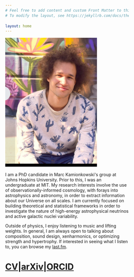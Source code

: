 ```yaml
---
# Feel free to add content and custom Front Matter to this file.
# To modify the layout, see https://jekyllrb.com/docs/themes/#overriding-theme-defaults

layout: home
---
```


<head>
<meta name="viewport" content="width=device-width, initial-scale=1">
<style>
* {
  box-sizing: border-box;
}

/* Create two equal columns that floats next to each other */
.column {
  float: left;
  width: 50%;
  padding: 10px;
}

/* Clear floats after the columns */
.row:after {
  content: "";
  display: table;
  clear: both;
}
</style>
</head>

<div class="row">
  <div class="column">
<img src = "temp_pic.png" alt = "drawing" width="300"/>
<div class="column">
<p>
I am a PhD candidate in Marc Kamionkowski's group at Johns Hopkins University. Prior to this, I was an undergraduate at MIT. My research interests involve the use of observationally-informed cosmology, with forays into astrophysics and astronomy, in order to extract information about our Universe on all scales. I am currently focused on building theoretical and statistical frameworks in order to investigate the nature of high-energy astrophysical neutrinos and active galactic nuclei variability.  
</p>
<p>
Outside of physics, I enjoy listening to music and lifting weights. In general, I am always open to talking about composition, sound design, xenharmonics, or optimizing strength and hypertrophy. If interested in seeing what I listen to, you can browse my <a href = "https://last.fm/user/Cyrilcs">last.fm</a>. 
</p>
<h1 style = "fontsize:7vw"><a href = "/Cyril_CV.pdf">CV</a>|<a href = "https://arxiv.org/search/?searchtype=author&query=Creque-Sarbinowski%2C+C&order=-announced_date_first&size=50&abstracts=show">arXiv</a>|<a href = "https://orcid.org/0000-0002-6197-5421">ORCID</a>
